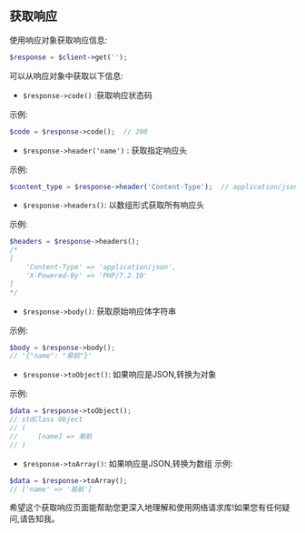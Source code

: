 ## 获取响应

使用响应对象获取响应信息:

```php  
$response = $client->get('');
```

可以从响应对象中获取以下信息:

- `$response->code()` :获取响应状态码

示例:

```php
$code = $response->code();  // 200
```

- `$response->header('name')` : 获取指定响应头

示例:

```php
$content_type = $response->header('Content-Type');  // application/json
```

- `$response->headers()`: 以数组形式获取所有响应头

示例:

```php
$headers = $response->headers();
/* 
[
    'Content-Type' => 'application/json',
    'X-Powered-By' => 'PHP/7.2.10' 
]
*/
```

- `$response->body()`: 获取原始响应体字符串

示例:

```php
$body = $response->body();
// '{"name": "易航"}'
```

- `$response->toObject()`: 如果响应是JSON,转换为对象

示例:

```php
$data = $response->toObject(); 
// stdClass Object 
// ( 
//     [name] => 易航 
// )
```

- `$response->toArray()`: 如果响应是JSON,转换为数组
示例:

```php
$data = $response->toArray();  
// ['name' => '易航']
```

希望这个获取响应页面能帮助您更深入地理解和使用网络请求库!如果您有任何疑问,请告知我。
